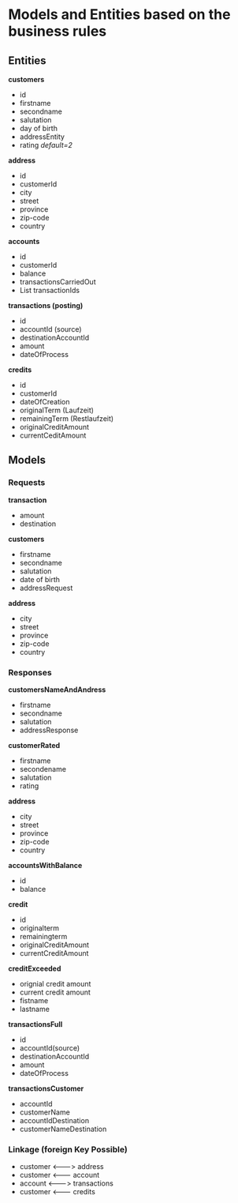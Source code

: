 # Models and Entities based on the business rules

## Entities

**customers** 
* id
* firstname
* secondname
* salutation
* day of birth
* addressEntity
* rating *default=2*

**address**
* id
* customerId
* city
* street
* province
* zip-code
* country

**accounts**
* id
* customerId
* balance
* transactionsCarriedOut
* List<String> transactionIds

**transactions (posting)**
* id
* accountId (source)
* destinationAccountId
* amount
* dateOfProcess

**credits**
* id
* customerId
* dateOfCreation
* originalTerm (Laufzeit)
* remainingTerm (Restlaufzeit)
* originalCreditAmount
* currentCeditAmount


## Models 
### Requests
**transaction**
* amount
* destination

**customers**
* firstname
* secondname
* salutation
* date of birth
* addressRequest

**address**
* city
* street
* province
* zip-code
* country

### Responses

**customersNameAndAndress**
* firstname
* secondname
* salutation
* addressResponse

**customerRated**
* firstname
* secondename
* salutation
* rating

**address**
* city
* street
* province
* zip-code
* country

**accountsWithBalance**
* id
* balance

**credit**
* id
* originalterm
* remainingterm
* originalCreditAmount
* currentCreditAmount

**creditExceeded**
* orignial credit amount
* current credit amount
* fistname
* lastname

**transactionsFull**
* id
* accountId(source)
* destinationAccountId
* amount
* dateOfProcess

**transactionsCustomer**
* accountId
* customerName
* accountIdDestination
* customerNameDestination


### Linkage (foreign Key Possible)

* customer <---> address
* customer <--- account
* account <---> transactions
* customer <---  credits

